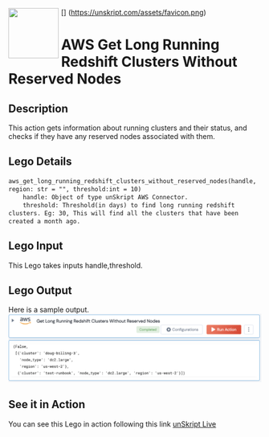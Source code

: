 [<img align="left" src="https://unskript.com/assets/favicon.png" width="100" height="100" style="padding-right: 5px">]
(https://unskript.com/assets/favicon.png)
<h1>AWS Get Long Running Redshift Clusters Without Reserved Nodes</h1>

## Description
This action gets information about running clusters and their status, and checks if they have any reserved nodes associated with them.

## Lego Details
	aws_get_long_running_redshift_clusters_without_reserved_nodes(handle, region: str = "", threshold:int = 10)
		handle: Object of type unSkript AWS Connector.
		threshold: Threshold(in days) to find long running redshift clusters. Eg: 30, This will find all the clusters that have been created a month ago.


## Lego Input
This Lego takes inputs handle,threshold.

## Lego Output
Here is a sample output.
<img src="./1.png">

## See it in Action

You can see this Lego in action following this link [unSkript Live](https://us.app.unskript.io)